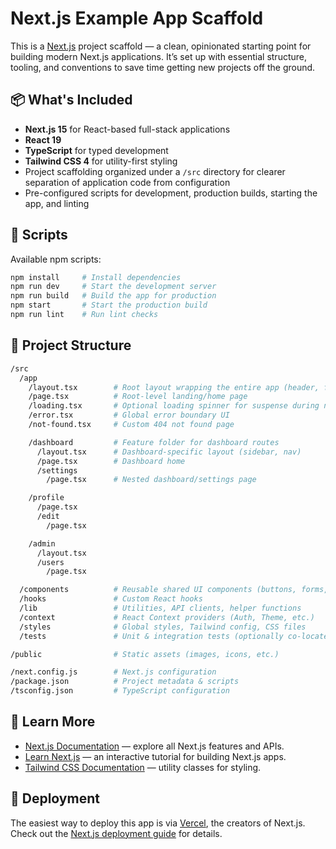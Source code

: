 # Next.js Example App Scaffold

This is a [Next.js](https://nextjs.org) project scaffold — a clean, opinionated starting point for building modern Next.js applications. It’s set up with essential structure, tooling, and conventions to save time getting new projects off the ground.

## 📦 What's Included

* **Next.js 15** for React-based full-stack applications
* **React 19**
* **TypeScript** for typed development
* **Tailwind CSS 4** for utility-first styling
* Project scaffolding organized under a `/src` directory for clearer separation of application code from configuration
* Pre-configured scripts for development, production builds, starting the app, and linting

## 📜 Scripts

Available npm scripts:

```bash
npm install     # Install dependencies
npm run dev     # Start the development server
npm run build   # Build the app for production
npm start       # Start the production build
npm run lint    # Run lint checks
```

## 📂 Project Structure

```bash
/src
  /app
    /layout.tsx        # Root layout wrapping the entire app (header, footer, providers)
    /page.tsx          # Root-level landing/home page
    /loading.tsx       # Optional loading spinner for suspense during navigation
    /error.tsx         # Global error boundary UI
    /not-found.tsx     # Custom 404 not found page

    /dashboard         # Feature folder for dashboard routes
      /layout.tsx      # Dashboard-specific layout (sidebar, nav)
      /page.tsx        # Dashboard home
      /settings
        /page.tsx      # Nested dashboard/settings page

    /profile
      /page.tsx
      /edit
        /page.tsx

    /admin
      /layout.tsx
      /users
        /page.tsx

  /components          # Reusable shared UI components (buttons, forms, modals)
  /hooks               # Custom React hooks
  /lib                 # Utilities, API clients, helper functions
  /context             # React Context providers (Auth, Theme, etc.)
  /styles              # Global styles, Tailwind config, CSS files
  /tests               # Unit & integration tests (optionally co-located too)

/public                # Static assets (images, icons, etc.)

/next.config.js        # Next.js configuration
/package.json          # Project metadata & scripts
/tsconfig.json         # TypeScript configuration
```

## 📖 Learn More

* [Next.js Documentation](https://nextjs.org/docs) — explore all Next.js features and APIs.
* [Learn Next.js](https://nextjs.org/learn) — an interactive tutorial for building Next.js apps.
* [Tailwind CSS Documentation](https://tailwindcss.com/docs) — utility classes for styling.

## 🚀 Deployment

The easiest way to deploy this app is via [Vercel](https://vercel.com), the creators of Next.js. Check out the [Next.js deployment guide](https://nextjs.org/docs/app/building-your-application/deploying) for details.
